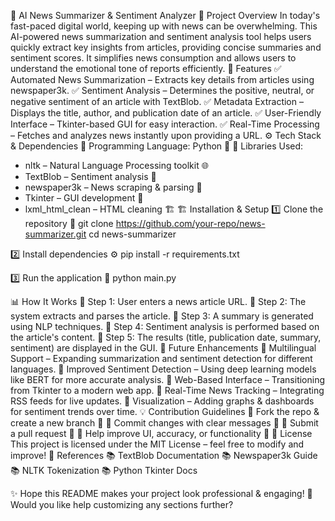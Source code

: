 📰 AI News Summarizer & Sentiment Analyzer
📌 Project Overview
In today's fast-paced digital world, keeping up with news can be overwhelming. This AI-powered news summarization and sentiment analysis tool helps users quickly extract key insights from articles, providing concise summaries and sentiment scores. It simplifies news consumption and allows users to understand the emotional tone of reports efficiently.
🎯 Features
✅ Automated News Summarization – Extracts key details from articles using newspaper3k.
✅ Sentiment Analysis – Determines the positive, neutral, or negative sentiment of an article with TextBlob.
✅ Metadata Extraction – Displays the title, author, and publication date of an article.
✅ User-Friendly Interface – Tkinter-based GUI for easy interaction.
✅ Real-Time Processing – Fetches and analyzes news instantly upon providing a URL.
⚙️ Tech Stack & Dependencies
📌 Programming Language: Python 🐍
📌 Libraries Used:
- nltk – Natural Language Processing toolkit 🌐
- TextBlob – Sentiment analysis 🤖
- newspaper3k – News scraping & parsing 📰
- Tkinter – GUI development 🎨
- lxml_html_clean – HTML cleaning 🏗️
🏗️ Installation & Setup
1️⃣ Clone the repository 📂
git clone https://github.com/your-repo/news-summarizer.git
cd news-summarizer


2️⃣ Install dependencies ⚙️
pip install -r requirements.txt


3️⃣ Run the application 🏃
python main.py


📊 How It Works
🔹 Step 1: User enters a news article URL.
🔹 Step 2: The system extracts and parses the article.
🔹 Step 3: A summary is generated using NLP techniques.
🔹 Step 4: Sentiment analysis is performed based on the article's content.
🔹 Step 5: The results (title, publication date, summary, sentiment) are displayed in the GUI.
🚀 Future Enhancements
🔸 Multilingual Support – Expanding summarization and sentiment detection for different languages.
🔸 Improved Sentiment Detection – Using deep learning models like BERT for more accurate analysis.
🔸 Web-Based Interface – Transitioning from Tkinter to a modern web app.
🔸 Real-Time News Tracking – Integrating RSS feeds for live updates.
🔸 Visualization – Adding graphs & dashboards for sentiment trends over time.
💡 Contribution Guidelines
🔹 Fork the repo & create a new branch 🚀
🔹 Commit changes with clear messages 📝
🔹 Submit a pull request 🤝
🔹 Help improve UI, accuracy, or functionality 🔧
📜 License
This project is licensed under the MIT License – feel free to modify and improve!
🔗 References
📚 TextBlob Documentation
📚 Newspaper3k Guide
📚 NLTK Tokenization
📚 Python Tkinter Docs

✨ Hope this README makes your project look professional & engaging! 🚀 Would you like help customizing any sections further?
